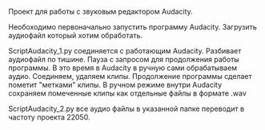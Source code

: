 Проект для работы с звуковым редактором Audacity.

Необоходимо первоначально запустить программу Audacity.
Загрузить аудиофайл который хотим обработать.

ScriptAudacity_1.py соединяется с работающим Audacity. Разбивает аудиофайл по тишине.
Пауза с запросом для продолжения работы программы. В это время в Audacity в ручную сами обрабатываем аудио.
Соединяем, удаляем клипы.
Продолжение программы сделает пометит "метками" клипы.
В ручном режиме внутри Audacity сохраняем помеченные клипы как отдельные файлы в формате .wav

ScriptAudacity_2.py все аудио файлы в указанной папке переводит в частоту проекта 22050. 